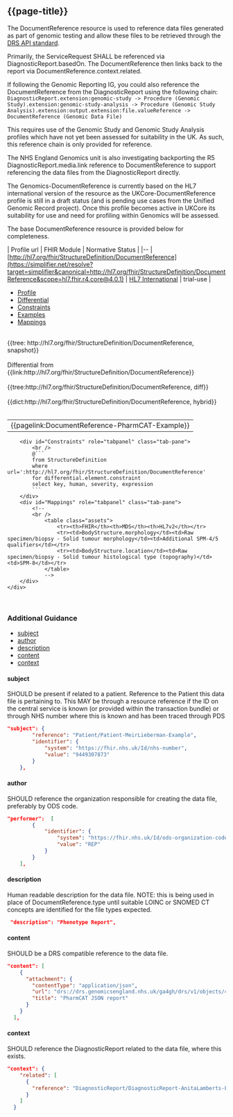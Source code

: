 ## {{page-title}}

The DocumentReference resource is used to reference data files generated as part of genomic testing and allow these files to be retrieved through the [DRS API standard](https://www.ga4gh.org/news_item/drs-api-enabling-cloud-based-data-access-and-retrieval/).

Primarily, the ServiceRequest SHALL be referenced via DiagnosticReport.basedOn. The DocumentReference then links back to the report via DocumentReference.context.related.

If following the Genomic Reporting IG, you could also reference the DocumentReference from the DiagnosticReport using the following chain:
```DiagnosticReport.extension:genomic-study -> Procedure (Genomic Study).extension:genomic-study-analysis -> Procedure (Genomic Study Analysis).extension:output.extension:file.valueReference -> DocumentReference (Genomic Data File)```

This requires use of the Genomic Study and Genomic Study Analysis profiles which have not yet been assessed for suitability in the UK. As such, this reference chain is only provided for reference.

The NHS England Genomics unit is also investigating backporting the R5 DiagnosticReport.media.link reference to DocumentReference to support referencing the data files from the DiagnosticReport directly.

The Genomics-DocumentReference is currently based on the HL7 international version of the resource as the UKCore-DocumentReference profile is still in a draft status (and is pending use cases from the Unified Genomic Record project). Once this profile becomes active in UKCore its suitability for use and need for profiling within Genomics will be assessed. 

The base DocumentReference resource is provided below for completeness.

| Profile url | FHIR Module | Normative Status |
|--
| [http://hl7.org/fhir/StructureDefinition/DocumentReference](https://simplifier.net/resolve?target=simplifier&canonical=http://hl7.org/fhir/StructureDefinition/DocumentReference&scope=hl7.fhir.r4.core@4.0.1) | [HL7 International]() | trial-use |


<div class="nhsd-!t-margin-bottom-6">
    <ul class="nav nav-tabs" role="tablist">
        <li role="presentation" class="active">
            <a href="#Profile" role="tab" data-toggle="tab">Profile</a>
        </li>
        <li role="presentation">
            <a href="#Differential" role="tab" data-toggle="tab">Differential</a>
        </li>
        <li role="presentation">
            <a href="#Constraints" role="tab" data-toggle="tab">Constraints</a>
        </li>
        <li role="presentation">
            <a href="#Examples" role="tab" data-toggle="tab">Examples</a>
        </li>
        <li role="presentation">
            <a href="#Mappings" role="tab" data-toggle="tab">Mappings</a>
        </li>
    </ul>
    <div class="tab-content snippet">
        <div id="Profile" role="tabpanel" class="tab-pane active">
            <br />
            {{tree: http://hl7.org/fhir/StructureDefinition/DocumentReference, snapshot}}
        </div>
        <div id="Differential" role="tabpanel" class="tab-pane">
         <br />
         Differential from {{link:http://hl7.org/fhir/StructureDefinition/DocumentReference}} <br>
            <br />
            {{tree:http://hl7.org/fhir/StructureDefinition/DocumentReference, diff}}
        </div>
        <div id="Dictionary" role="tabpanel" class="tab-pane">
            <br />
            {{dict:http://hl7.org/fhir/StructureDefinition/DocumentReference, hybrid}}
        </div>
        <div id="Examples" role="tabpanel" class="tab-pane">
            <br />
            <table>
                <tr>
                    <td>
                    {{pagelink:DocumentReference-PharmCAT-Example}}
                    </td>
                </tr>
            </table>
        </div>
        
        <div id="Constraints" role="tabpanel" class="tab-pane">
            <br />
            @```
            from StructureDefinition
            where url=':http://hl7.org/fhir/StructureDefinition/DocumentReference'
            for differential.element.constraint
            select key, human, severity, expression
            ```
        </div>
        <div id="Mappings" role="tabpanel" class="tab-pane">
            <!--
            <br />
                <table class="assets">
                    <tr><th>FHIR</th><th>MDS</th><th>HL7v2</th></tr>
                    <tr><td>BodyStructure.morphology</td><td>Raw specimen/biopsy - Solid tumour morphology</td><td>Additional SPM-4/5 qualifiers</td></tr>
                    <tr><td>BodyStructure.location</td><td>Raw specimen/biopsy - Solid tumour histological type (topography)</td><td>SPM-8</td></tr>
                </table>
                -->
        </div>
    </div>
</div>

<br>

### Additional Guidance

- <a href="#subject">subject</a>
- <a href="#author">author</a>
- <a href="#description">description</a>
- <a href="#content">content</a>
- <a href="#context">context</a>

<a name="subject"></a>
#### subject
SHOULD be present if related to a patient. Reference to the Patient this data file is pertaining to. This MAY be through a resource reference if the ID on the central service is known (or provided within the transaction bundle) or through NHS number where this is known and has been traced through PDS
```json
"subject": {
        "reference": "Patient/Patient-MeirLieberman-Example",
        "identifier": {
            "system": "https://fhir.nhs.uk/Id/nhs-number",
            "value": "9449307873"
        }
    },
```

<a name="author"></a>
#### author
SHOULD reference the organization responsible for creating the data file, preferably by ODS code.
```json
"performer":  [
        {
            "identifier": {
                "system": "https://fhir.nhs.uk/Id/ods-organization-code",
                "value": "REP"
            }
        }
    ],
```

<a name="description"></a>
#### description
Human readable description for the data file. NOTE: this is being used in place of DocumentReference.type until suitable LOINC or SNOMED CT concepts are identified for the file types expected.  
```json
 "description": "Phenotype Report",
```

<a name="content"></a>
#### content
SHOULD be a DRS compatible reference to the data file.   
```json
"content": [
    {
      "attachment": {
        "contentType": "application/json",
        "url": "drs://drs.genomicsengland.nhs.uk/ga4gh/drs/v1/objects/42375e7d-071c-4eb3-b1c8-cec11e245cf0",
        "title": "PharmCAT JSON report"
      }
    }
  ],
```

<a name="context"></a>
#### context
SHOULD reference the DiagnosticReport related to the data file, where this exists.
```json
"context": {
    "related": [
      {
        "reference": "DiagnosticReport/DiagnosticReport-AnitaLamberts-Example"
      }
    ]
  }
```
